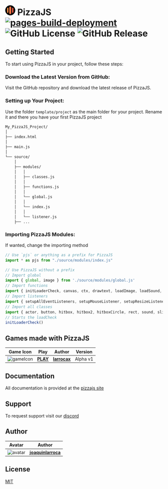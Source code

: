
# ![Logo](/source/icons/favicon32x.png) PizzaJS [![pages-build-deployment](https://github.com/joaquinlarroca/pizzajs/actions/workflows/pages/pages-build-deployment/badge.svg)](https://github.com/joaquinlarroca/pizzajs/actions/workflows/pages/pages-build-deployment) ![GitHub License](https://img.shields.io/github/license/joaquinlarroca/pizzajs) ![GitHub Release](https://img.shields.io/github/v/release/joaquinlarroca/pizzajs)


## Getting Started
To start using PizzaJS in your project, follow these steps:

### Download the Latest Version from GitHub:
Visit the GitHub repository and download the latest release of PizzaJS. 

### Setting up Your Project:
Use the folder `template/project` as the main folder for your project. Rename it and there you have your first PizzaJS project

```
My_PizzaJS_Project/
│
├── index.html
│
├── main.js
│
└── source/
    │
    ├── modules/
    │   │
    │   ├── classes.js
    │   │
    │   ├── functions.js
    │   │
    │   └── global.js
    │   │
    │   └── index.js
    │   │
    │   └── listener.js
    ├── ...
```

### Importing PizzaJS Modules:
If wanted, change the importing method

```js
// Use `pjs` or anything as a prefix for PizzaJS
import * as pjs from "./source/modules/index.js"
```

```js
// Use PizzaJS without a prefix
// Import global
import { global, image } from './source/modules/global.js'
// Import functions
import { initLoaderCheck, canvas, ctx, drawtext, loadImage, loadSound, loadFont, fillRect, setup, start, clear, fitText, measureTextWidth, shakeScreen } from './source/modules/functions.js';
// Import listeners
import { setupAllEventListeners, setupMouseListener, setupResizeListener, setupKeyboardListener, keyPressed, mouse, pressedKeys } from './source/modules/listener.js';
// Import all classes
import { actor, button, hitbox, hitbox2, hitboxCircle, rect, sound, slider, timeout } from './source/modules/classes.js';
// Starts the loadCheck
initLoaderCheck()
```
## Games made with PizzaJS

| Game Icon | Play | Author | Version |
|-----------|------|--------|---------|
| <img src="https://img.itch.zone/aW1nLzEzNzY4MTUxLnBuZw==/315x250%23c/dY6IHU.png" alt="gameIcon" width="128"/> |  [**PLAY**](https://larrocax.itch.io/alien-laser-ray) | [**larrocax**](https://larrocax.itch.io/) | Alpha v1 | 

## Documentation
All documentation is provided at the [pizzajs site](https://joaquinlarroca.github.io/pizzajs/)

## Support
To request support visit our [discord](https://discord.gg/BmNS5aBEPT)

## Author

| Avatar | Author |
|--------|-------------------------|
| <img src="https://avatars.githubusercontent.com/u/52870198?v=4" alt="avatar" width="32"/> |  [**joaquinlarroca**](https://github.com/joaquinlarroca/) | 

## License
[MIT](LICENSE)
